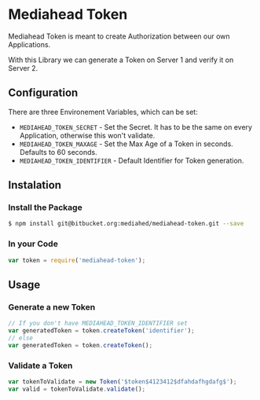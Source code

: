 # Mediahead Token
Mediahead Token is meant to create Authorization between our own Applications.

With this Library we can generate a Token on Server 1 and verify it on Server 2.

## Configuration
There are three Environement Variables, which can be set:

 * `MEDIAHEAD_TOKEN_SECRET` - Set the Secret. It has to be the same on every Application, otherwise this won't validate.
 * `MEDIAHEAD_TOKEN_MAXAGE` - Set the Max Age of a Token in seconds. Defaults to 60 seconds.
 * `MEDIAHEAD_TOKEN_IDENTIFIER` - Default Identifier for Token generation.

## Instalation
### Install the Package
```bash
$ npm install git@bitbucket.org:mediahed/mediahead-token.git --save
```

### In your Code
```javascript
var token = require('mediahead-token');
```

## Usage

### Generate a new Token
```javascript
// If you don't have MEDIAHEAD_TOKEN_IDENTIFIER set
var generatedToken = token.createToken('identifier');
// else
var generatedToken = token.createToken();
```

### Validate a Token
```javascript
var tokenToValidate = new Token('$token$4123412$dfahdafhgdafg$');
var valid = tokenToValidate.validate();
```